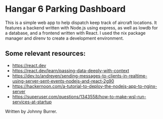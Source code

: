 # Hangar 6 Parking Dashboard

This is a simple web app to help dispatch keep track of aircraft locations. It features a backend
written with Node.js using express, as well as lowdb for a database, and a frontend written with
React. I used the nix package manager and direnv to create a development environment.

## Some relevant resources:
- https://react.dev
- https://react.dev/learn/passing-data-deeply-with-context
- https://dev.to/andreyen/sending-messages-to-clients-in-realtime-using-server-sent-events-nodejs-and-react-2g90
- https://hackernoon.com/a-tutorial-to-deploy-the-nodejs-app-to-nginx-server
- https://superuser.com/questions/1343558/how-to-make-wsl-run-services-at-startup

Written by Johnny Burrer.